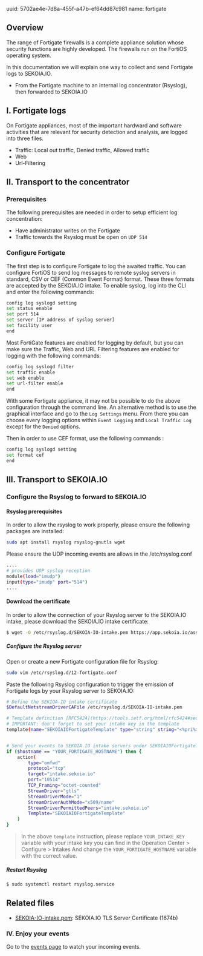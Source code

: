 uuid: 5702ae4e-7d8a-455f-a47b-ef64dd87c981
name: fortigate

## Overview

The range of Fortigate firewalls is a complete appliance solution whose security functions are highly developed. The firewalls run on the FortiOS operating system.

In this documentation we will explain one way to collect and send Fortigate logs to SEKOIA.IO.
- From the Fortigate machine to an internal log concentrator (Rsyslog), then forwarded to SEKOIA.IO

## I. Fortigate logs

On Fortigate appliances, most of the important hardward and software activities that are relevant for security detection and analysis, are logged into three files.
- Traffic: Local out traffic, Denied traffic, Allowed traffic
- Web
- Url-Filtering

## II. Transport to the concentrator

### Prerequisites
The following prerequisites are needed in order to setup efficient log concentration:
- Have administrator writes on the Fortigate
- Traffic towards the Rsyslog must be open on `UDP 514`

### Configure Fortigate
The first step is to configure Fortigate to log the awaited traffic.
You can configure FortiOS to send log messages to remote syslog servers in standard, CSV or CEF (Common Event Format) format. These three formats are accepted by the SEKOIA.IO intake.
To enable syslog, log into the CLI and enter the following commands:

```bash
config log syslogd setting
set status enable
set port 514
set server [IP address of syslog server]
set facility user
end
```

Most FortiGate features are enabled for logging by default, but you can make sure the Traffic, Web and URL Filtering features are enabled for logging with the following commands:

```bash
config log syslogd filter
set traffic enable
set web enable
set url-filter enable
end
```

With some Fortigate appliance, it may not be possible to do the above configuration through the command line. An alternative method is to use the graphical interface and go to the `Log Settings` menu. From there you can choose every logging options within `Event Logging` and `Local Traffic Log` except for the `Denied` options.

Then in order to use CEF format, use the following commands :

```bash
config log syslogd setting
set format cef
end
```

## III. Transport to SEKOIA.IO

### Configure the Rsyslog to forward to SEKOIA.IO

#### Rsyslog prerequisites
In order to allow the rsyslog to work properly, please ensure the following packages are installed:

```bash
sudo apt install rsyslog rsyslog-gnutls wget
```

Please ensure the UDP incoming events are allows in the /etc/rsyslog.conf
```bash
....
# provides UDP syslog reception
module(load="imudp")
input(type="imudp" port="514")
....
```

#### Download the certificate
In order to allow the connection of your Rsyslog server to the SEKOIA.IO intake, please download the SEKOIA.IO intake certificate:

```bash
$ wget -O /etc/rsyslog.d/SEKOIA-IO-intake.pem https://app.sekoia.io/assets/files/SEKOIA-IO-intake.pem
```

##### Configure the Rsyslog server
Open or create a new Fortigate configuration file for Rsyslog:
```bash
sudo vim /etc/rsyslog.d/12-fortigate.conf
```

Paste the following Rsyslog configuration to trigger the emission of Fortigate logs by your Rsyslog server to SEKOIA.IO:
```bash
# Define the SEKIOA-IO intake certificate
$DefaultNetstreamDriverCAFile /etc/rsyslog.d/SEKOIA-IO-intake.pem

# Template definition [RFC5424](https://tools.ietf.org/html/rfc5424#section-7.2.2)
# IMPORTANT: don't forget to set your intake key in the template
template(name="SEKOIAIOFortigateTemplate" type="string" string="<%pri%>1 %timestamp:::date-rfc3339% %hostname% %app-name% %procid% LOG [SEKOIA@53288 intake_key=\"YOUR_INTAKE_KEY\"] CEF:%msg%\n")


# Send your events to SEKOIA.IO intake servers under SEKOIAIOFortigateTemplate template
if ($hostname == "YOUR_FORTIGATE_HOSTNAME") then {
    action(
        type="omfwd"
        protocol="tcp"
        target="intake.sekoia.io"
        port="10514"
        TCP_Framing="octet-counted"
        StreamDriver="gtls"
        StreamDriverMode="1"
        StreamDriverAuthMode="x509/name"
        StreamDriverPermittedPeers="intake.sekoia.io"
        Template="SEKOIAIOFortigateTemplate"
    )
}
```

> In the above `template` instruction, please replace `YOUR_INTAKE_KEY` variable with your intake key you can find in the Operation Center > Configure > Intakes
> And change the `YOUR_FORTIGATE_HOSTNAME` variable with the correct value.

##### Restart Rsyslog

```bash
$ sudo systemctl restart rsyslog.service
```

## Related files
- [SEKOIA-IO-intake.pem](https://app.sekoia.io/assets/files/SEKOIA-IO-intake.pem): SEKOIA.IO TLS Server Certificate (1674b)

### IV. Enjoy your events
Go to the [events page](https://app.sekoia.io/sic/events) to watch your incoming events.
